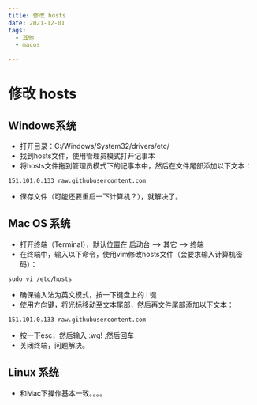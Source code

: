 ```yaml
---
title: 修改 hosts
date: 2021-12-01
tags:
  - 其他 
  - macos 
 
---
```


# 修改 hosts
## Windows系统
* 打开目录：C:/Windows/System32/drivers/etc/
* 找到hosts文件，使用管理员模式打开记事本
* 将hosts文件拖到管理员模式下的记事本中，然后在文件尾部添加以下文本：
```
151.101.0.133 raw.githubusercontent.com
```
* 保存文件（可能还要重启一下计算机？），就解决了。

## Mac OS 系统
* 打开终端（Terminal），默认位置在 启动台 --> 其它 --> 终端
* 在终端中，输入以下命令，使用vim修改hosts文件（会要求输入计算机密码）：
```
sudo vi /etc/hosts
```
* 确保输入法为英文模式，按一下键盘上的 i 键
* 使用方向键，将光标移动至文本尾部，然后再文件尾部添加以下文本：
```
151.101.0.133 raw.githubusercontent.com
```
* 按一下esc，然后输入 :wq! ,然后回车
* 关闭终端，问题解决。

## Linux 系统
* 和Mac下操作基本一致。。。。

